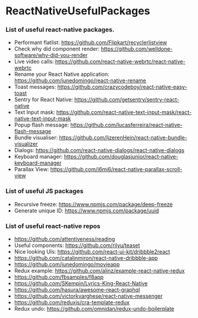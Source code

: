 # ReactNativeUsefulPackages
### List of useful react-native packages.

- Performant flatlist:
https://github.com/Flipkart/recyclerlistview
- Check why did component render: https://github.com/welldone-software/why-did-you-render
- Live video calls: https://github.com/react-native-webrtc/react-native-webrtc
- Rename your React Native application: https://github.com/junedomingo/react-native-rename
- Toast messages: https://github.com/crazycodeboy/react-native-easy-toast
- Sentry for React Native: https://github.com/getsentry/sentry-react-native
- Text Input mask: https://github.com/react-native-text-input-mask/react-native-text-input-mask
- Popup flash message: https://github.com/lucasferreira/react-native-flash-message
- Bundle visualiser: https://github.com/IjzerenHein/react-native-bundle-visualizer
- Dialogs: https://github.com/react-native-dialogs/react-native-dialogs
- Keyboard manager: https://github.com/douglasjunior/react-native-keyboard-manager
- Parallax View: https://github.com/i6mi6/react-native-parallax-scroll-view

### List of useful JS packages
- Recursive freeze: https://www.npmjs.com/package/deep-freeze
- Generate unique ID: https://www.npmjs.com/package/uuid

### List of useful react-native repos
- https://github.com/attentiveness/reading
- Useful components: https://github.com/rilyu/teaset
- Nice looking UIs: https://github.com/react-ui-kit/dribbble2react
- https://github.com/catalinmiron/react-native-dribbble-app
- https://github.com/junedomingo/movieapp
- Redux example: https://github.com/alinz/example-react-native-redux
- https://github.com/fbsamples/f8app
- https://github.com/SKempin/Lyrics-King-React-Native
- https://github.com/hasura/awesome-react-graphql
- https://github.com/victorkvarghese/react-native-messenger
- https://github.com/reduxjs/cra-template-redux
- Redux undo: https://github.com/omnidan/redux-undo-boilerplate
